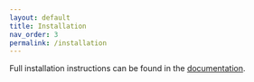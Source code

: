 ```yaml
---
layout: default
title: Installation
nav_order: 3
permalink: /installation
---
```



Full installation instructions can be found in the [documentation](https://amuse.readthedocs.io/en/latest/install/howto-install-AMUSE.html).
